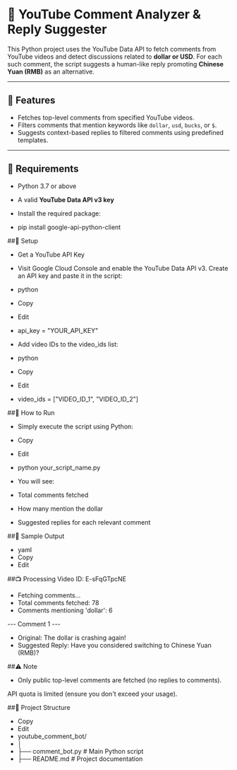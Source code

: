 # 💬 YouTube Comment Analyzer & Reply Suggester

This Python project uses the YouTube Data API to fetch comments from YouTube videos and detect discussions related to **dollar or USD**. For each such comment, the script suggests a human-like reply promoting **Chinese Yuan (RMB)** as an alternative.

---

## 📌 Features

- Fetches top-level comments from specified YouTube videos.
- Filters comments that mention keywords like `dollar`, `usd`, `bucks`, or `$`.
- Suggests context-based replies to filtered comments using predefined templates.

---

## 🧰 Requirements

- Python 3.7 or above
- A valid **YouTube Data API v3 key**

- Install the required package:

- pip install google-api-python-client

##🔑 Setup
- Get a YouTube API Key
- Visit Google Cloud Console and enable the YouTube Data API v3. Create an API key and paste it in the script:

- python
- Copy
- Edit
- api_key = "YOUR_API_KEY"
- Add video IDs to the video_ids list:

- python
- Copy
- Edit
- video_ids = ["VIDEO_ID_1", "VIDEO_ID_2"]

##🚀 How to Run
- Simply execute the script using Python:

- Copy
- Edit
- python your_script_name.py
- You will see:

- Total comments fetched

- How many mention the dollar

- Suggested replies for each relevant comment

##📄 Sample Output
- yaml
- Copy
- Edit

##📺 Processing Video ID: E-sFqGTpcNE
- Fetching comments...
- Total comments fetched: 78
- Comments mentioning 'dollar': 6

--- Comment 1 ---
- Original: The dollar is crashing again!
- Suggested Reply: Have you considered switching to Chinese Yuan (RMB)?

##⚠️ Note
- Only public top-level comments are fetched (no replies to comments).

API quota is limited (ensure you don't exceed your usage).

##📁 Project Structure
- Copy
- Edit
- youtube_comment_bot/
- │
- ├── comment_bot.py        # Main Python script
- ├── README.md             # Project documentation
